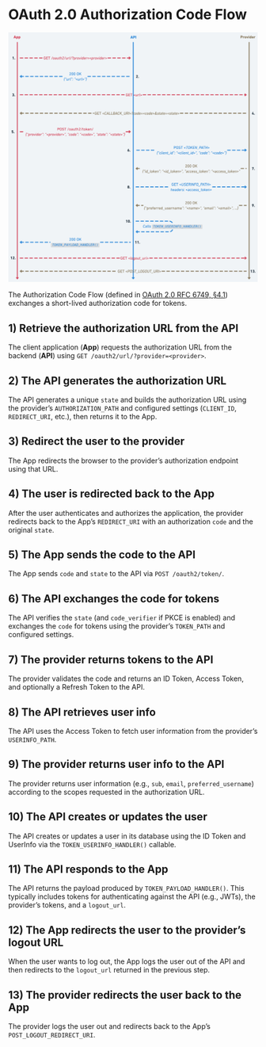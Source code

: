 # OAuth 2.0 Authorization Code Flow

![OAuth 2.0 Authorization Code Flow](img/flow.png)

The Authorization Code Flow (defined in [OAuth 2.0 RFC 6749, §4.1](https://datatracker.ietf.org/doc/html/rfc6749#section-4.1))
exchanges a short-lived authorization code for tokens.

## 1) Retrieve the authorization URL from the API

The client application (**App**) requests the authorization URL from the backend (**API**)
using `GET /oauth2/url/?provider=<provider>`.

## 2) The API generates the authorization URL

The API generates a unique `state` and builds the authorization URL using the
provider’s `AUTHORIZATION_PATH` and configured settings (`CLIENT_ID`, `REDIRECT_URI`, etc.),
then returns it to the App.

## 3) Redirect the user to the provider

The App redirects the browser to the provider’s authorization endpoint using that URL.

## 4) The user is redirected back to the App

After the user authenticates and authorizes the application, the provider redirects
back to the App’s `REDIRECT_URI` with an authorization `code` and the original `state`.

## 5) The App sends the code to the API

The App sends `code` and `state` to the API via `POST /oauth2/token/`.

## 6) The API exchanges the code for tokens

The API verifies the `state` (and `code_verifier` if PKCE is enabled) and exchanges the
`code` for tokens using the provider’s `TOKEN_PATH` and configured settings.

## 7) The provider returns tokens to the API

The provider validates the code and returns an ID Token, Access Token, and optionally a
Refresh Token to the API.

## 8) The API retrieves user info

The API uses the Access Token to fetch user information from the provider’s `USERINFO_PATH`.

## 9) The provider returns user info to the API

The provider returns user information (e.g., `sub`, `email`, `preferred_username`)
according to the scopes requested in the authorization URL.

## 10) The API creates or updates the user

The API creates or updates a user in its database using the ID Token and UserInfo via
the `TOKEN_USERINFO_HANDLER()` callable.

## 11) The API responds to the App

The API returns the payload produced by `TOKEN_PAYLOAD_HANDLER()`. This typically
includes tokens for authenticating against the API (e.g., JWTs), the provider’s tokens,
and a `logout_url`.

## 12) The App redirects the user to the provider’s logout URL

When the user wants to log out, the App logs the user out of the API and then redirects
to the `logout_url` returned in the previous step.

## 13) The provider redirects the user back to the App

The provider logs the user out and redirects back to the App’s `POST_LOGOUT_REDIRECT_URI`.
